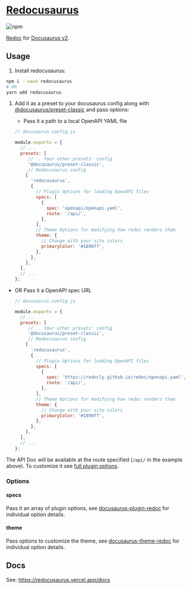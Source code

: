 # [Redocusaurus](https://redocusaurus.vercel.app/)

![npm](https://img.shields.io/npm/v/redocusaurus?style=flat-square)

[Redoc](https://github.com/redocly/redoc) for [Docusaurus v2](https://v2.docusaurus.io/).

## Usage

1. Install redocusaurus:

  ```sh
  npm i --save redocusaurus
  # OR
  yarn add redocusaurus
  ```

1. Add it as a preset to your docusaurus config along with [@docusaurus/preset-classic](https://docusaurus.io/docs/using-plugins#docusauruspreset-classic) and pass options:

   - Pass it a path to a local OpenAPI YAML file

    ```js
    // docusaurus.config.js

    module.exports = {
      // ...
      presets: [
         // .. Your other presets' config 
         '@docusaurus/preset-classic',
         // Redocusaurus config
        [
          'redocusaurus',
          {
            // Plugin Options for loading OpenAPI files
            specs: [
              {
                spec: 'openapi/openapi.yaml',
                route: '/api/',
              },
            ],
            // Theme Options for modifying how redoc renders them
            theme: {
              // Change with your site colors
              primaryColor: '#1890ff',
            },
          },
        ],
      ],
      // ...
    };
    ```

- OR Pass it a OpenAPI spec URL

    ```js
    // docusaurus.config.js

    module.exports = {
      // ...
      presets: [
         // .. Your other presets' config 
         '@docusaurus/preset-classic',
         // Redocusaurus config
        [
          'redocusaurus',
          {
            // Plugin Options for loading OpenAPI files
            specs: [
              {
                spec: 'https://redocly.github.io/redoc/openapi.yaml',
                route: '/api/',
              },
            ],
            // Theme Options for modifying how redoc renders them
            theme: {
              // Change with your site colors
              primaryColor: '#1890ff',
            },
          },
        ],
      ],
      // ...
    };
    ```

The API Doc will be available at the route specified (`/api/` in the example above). To customize it see [full plugin options](https://redocusaurus.vercel.app/docs/getting-started/plugin-options).

### Options

#### specs

Pass it an array of plugin options, see [docusaurus-plugin-redoc](https://redocusaurus.vercel.app/docs/getting-started/plugin-options) for individual option details.

#### theme

Pass options to customize the theme, see [docusaurus-theme-redoc](https://redocusaurus.vercel.app/docs/getting-started/theme-options) for individual option details.

## Docs

See: <https://redocusaurus.vercel.app/docs>
